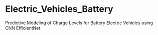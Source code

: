 # Electric_Vehicles_Battery
Predictive Modeling of Charge Levels for Battery Electric Vehicles using CNN EfficientNet
